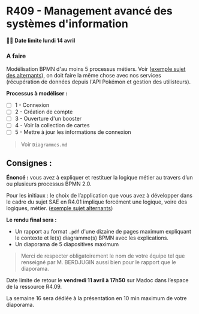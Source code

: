 # R409 - Management avancé des systèmes d'information

🔴🔴 **Date limite lundi 14 avril**

### A faire

Modélisation BPMN d'au moins 5 processus métiers. Voir ([exemple sujet des alternants](https://uncloud.univ-nantes.fr/index.php/s/HRGPygY32NmXSRX)), on doit faire la même chose avec nos services (récupération de données depuis l'API Pokémon et gestion des utilisteurs).

**Processus à modéliser :**

- [ ] 1 - Connexion
- [ ] 2 - Création de compte
- [ ] 3 - Ouverture d'un booster
- [ ] 4 - Voir la collection de cartes
- [ ] 5 - Mettre à jour les informations de connexion

> Voir `Diagrammes.md`

## Consignes : 

**Énoncé :** vous avez à expliquer et  restituer la logique métier au travers d’un ou plusieurs processus BPMN 2.0.

Pour les initiaux : le choix de l’application que vous avez à développer dans le cadre du sujet SAE en R4.01  implique forcément une logique, voire des logiques, métier. ([exemple sujet alternants](https://uncloud.univ-nantes.fr/index.php/s/HRGPygY32NmXSRX))

**Le rendu final sera :**

 * Un rapport au format `.pdf` d'une dizaine de pages maximum expliquant le contexte et le(s) diagramme(s) BPMN avec les explications.
 * Un diaporama de 5 diapositives maximum

> Merci de respecter obligatoirement le nom de votre équipe tel que renseigné par M. BERDJUGIN aussi bien pour le rapport que le diaporama.

Date limite de retour le **vendredi 11 avril à 17h50** sur Madoc dans l’espace de la ressource R4.09. 

La semaine 16 sera dédiée à la présentation en 10 min maximum de votre diaporama.